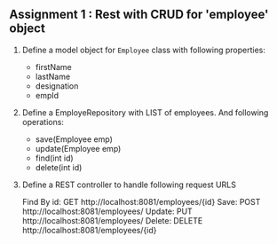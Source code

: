 ## Assignment 1 : Rest with CRUD for 'employee' object

1.  Define a model object for `Employee` class with following properties:

    - firstName
    - lastName
    - designation
    - empId

2.  Define a EmployeRepository with LIST of employees. 
    And following operations:

    - save(Employee emp)
    - update(Employee emp)
    - find(int id)
    - delete(int id)

3.  Define a REST controller to handle following request URLS

    Find By id:    GET http://localhost:8081/employees/{id}
    Save:          POST  http://localhost:8081/employees/
    Update:        PUT http://localhost:8081/employees/
    Delete:       DELETE http://localhost:8081/employees/{id}  